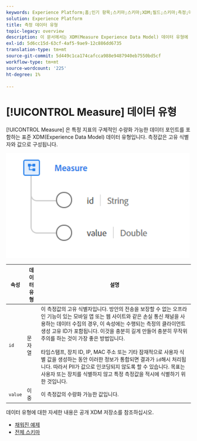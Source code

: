 ```yaml
---
keywords: Experience Platform;홈;인기 항목;스키마;스키마;XDM;필드;스키마;측정;데이터 유형;데이터 유형;데이터 유형;a;
solution: Experience Platform
title: 측정 데이터 유형
topic-legacy: overview
description: 이 문서에서는 XDM(Measure Experience Data Model) 데이터 유형에 대한 개요를 제공합니다.
exl-id: 5d6cc15d-63cf-4af5-9ae9-12c886dd6735
translation-type: tm+mt
source-git-commit: 5d449c1ca174cafcca988e9487940eb7550bd5cf
workflow-type: tm+mt
source-wordcount: '225'
ht-degree: 1%

---
```


# [!UICONTROL Measure] 데이터 유형

[!UICONTROL Measure] 은 특정 지표의 구체적인 수량화 가능한 데이터 포인트를 포함하는 표준 XDM(Experience Data Model) 데이터 유형입니다. 측정값은 고유 식별자와 값으로 구성됩니다.

<img src="../images/data-types/measure.PNG" width="500" /><br />

| 속성 | 데이터 유형 | 설명 |
| --- | --- | --- |
| `id` | 문자열 | 이 측정값의 고유 식별자입니다. 방안의 전송을 보장할 수 없는 오프라인 기능이 있는 모바일 앱 또는 웹 사이트와 같은 손실 통신 채널을 사용하는 데이터 수집의 경우, 이 속성에는 수행되는 측정의 클라이언트 생성 고유 ID가 포함됩니다. 이것을 충분히 길게 만들어 충분히 무작위 주의를 하는 것이 가장 좋은 방법입니다. <br><br> 타임스탬프, 장치 ID, IP, MAC 주소 또는 기타 잠재적으로 사용자 식별 값을 생성하는 동안 이러한 정보가 통합되면 결과가  `id`해시 처리됩니다. 따라서 PII가 값으로 인코딩되지 않도록 할 수 있습니다. 목표는 사용자 또는 장치를 식별하지 않고 특정 측정값을 적시에 식별하기 위한 것입니다. |
| `value` | 이중 | 이 측정값의 수량화 가능한 값입니다. |

데이터 유형에 대한 자세한 내용은 공개 XDM 저장소를 참조하십시오.

* [채워진 예제](https://github.com/adobe/xdm/blob/master/components/datatypes/data/measure.example.1.json)
* [전체 스키마](https://github.com/adobe/xdm/blob/master/components/datatypes/data/measure.schema.json)
